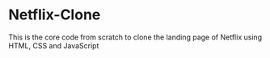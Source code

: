 # Netflix-Clone


This is the core code from scratch to clone the landing page of Netflix using HTML, CSS and JavaScript

